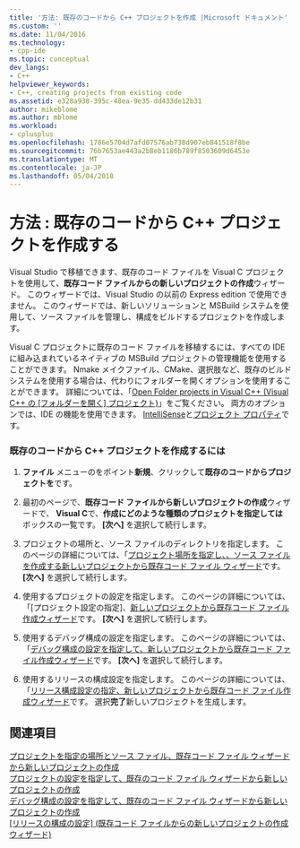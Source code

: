 ```yaml
---
title: '方法: 既存のコードから C++ プロジェクトを作成 |Microsoft ドキュメント'
ms.custom: ''
ms.date: 11/04/2016
ms.technology:
- cpp-ide
ms.topic: conceptual
dev_langs:
- C++
helpviewer_keywords:
- C++, creating projects from existing code
ms.assetid: e328a938-395c-48ea-9e35-dd433de12b31
author: mikeblome
ms.author: mblome
ms.workload:
- cplusplus
ms.openlocfilehash: 1786e5704d7afd07576ab738d907eb841518f8be
ms.sourcegitcommit: 76b7653ae443a2b8eb1186b789f8503609d6453e
ms.translationtype: MT
ms.contentlocale: ja-JP
ms.lasthandoff: 05/04/2018
---
```

# <a name="how-to-create-a-c-project-from-existing-code"></a>方法 : 既存のコードから C++ プロジェクトを作成する

Visual Studio で移植できます、既存のコード ファイルを Visual C プロジェクトを使用して、**既存コード ファイルからの新しいプロジェクトの作成**ウィザード。 このウィザードでは、Visual Studio の以前の Express edition で使用できません。 このウィザードでは、新しいソリューションと MSBuild システムを使用して、ソース ファイルを管理し、構成をビルドするプロジェクトを作成します。  
  
Visual C プロジェクトに既存のコード ファイルを移植するには、すべての IDE に組み込まれているネイティブの MSBuild プロジェクトの管理機能を使用することができます。 Nmake メイクファイル、CMake、選択肢など、既存のビルド システムを使用する場合は、代わりにフォルダーを開くオプションを使用することができます。 詳細については、「[Open Folder projects in Visual C++ (Visual C++ の [フォルダーを開く] プロジェクト)](../ide/non-msbuild-projects.md)」をご覧ください。 両方のオプションでは、IDE の機能を使用できます。 [IntelliSense](/visualstudio/ide/using-intellisense)と[プロジェクト プロパティ](../ide/working-with-project-properties.md)です。  
  
### <a name="to-create-a-c-project-from-existing-code"></a>既存のコードから C++ プロジェクトを作成するには  
  
1.  **ファイル** メニューのをポイント**新規**、クリックして**既存のコードからプロジェクトを**です。  
  
1.  最初のページで、**既存コード ファイルから新しいプロジェクトの作成**ウィザードで、 **Visual C**で、**作成にどのような種類のプロジェクトを指定しては** ボックスの一覧です。 **[次へ]** を選択して続行します。 
  
1.  プロジェクトの場所と、ソース ファイルのディレクトリを指定します。 このページの詳細については、「[プロジェクト場所を指定し、、ソース ファイルを作成する新しいプロジェクトから既存コード ファイル ウィザード](../ide/specify-project-location-and-source-files.md)です。 **[次へ]** を選択して続行します。  
  
1.  使用するプロジェクトの設定を指定します。 このページの詳細については、「[プロジェクト設定の指定]、[新しいプロジェクトから既存コード ファイル作成ウィザード](../ide/specify-project-settings-create-new-project-from-existing-code-files-wizard.md)です。 **[次へ]** を選択して続行します。  

1.  使用するデバッグ構成の設定を指定します。 このページの詳細については、「[デバッグ構成の設定を指定して、新しいプロジェクトから既存コード ファイル作成ウィザード](../ide/specify-debug-configuration-settings.md)です。 **[次へ]** を選択して続行します。  

1.  使用するリリースの構成設定を指定します。 このページの詳細については、「[リリース構成設定の指定、新しいプロジェクトから既存コード ファイル作成ウィザード](../ide/specify-release-configuration.md)です。 選択**完了**新しいプロジェクトを生成します。  
  
## <a name="see-also"></a>関連項目  

[プロジェクトを指定の場所とソース ファイル、既存コード ファイル ウィザードから新しいプロジェクトの作成](../ide/specify-project-location-and-source-files.md)   
[プロジェクトの設定を指定して、既存のコード ファイル ウィザードから新しいプロジェクトの作成](../ide/specify-project-settings-create-new-project-from-existing-code-files-wizard.md)   
[デバッグ構成の設定を指定して、既存のコード ファイル ウィザードから新しいプロジェクトの作成](../ide/specify-debug-configuration-settings.md)   
[[リリースの構成の設定] (既存コード ファイルからの新しいプロジェクトの作成ウィザード)](../ide/specify-release-configuration.md)